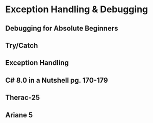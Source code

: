 # Exception Handling & Debugging

## Debugging for Absolute Beginners

## Try/Catch

## Exception Handling

## C# 8.0 in a Nutshell pg. 170-179

## Therac-25

## Ariane 5